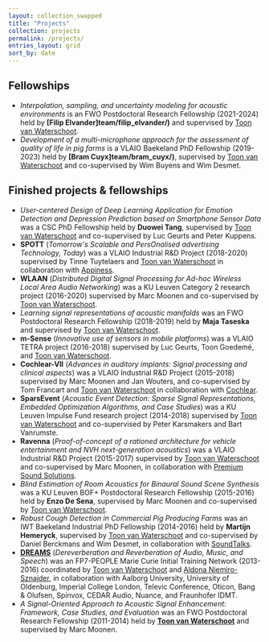 ```yaml
---
layout: collection_swapped
title: "Projects"
collection: projects
permalink: /projects/
entries_layout: grid
sort_by: date
---
```


## Fellowships
* *Interpolation, sampling, and uncertainty modeling for acoustic environments* is an FWO Postdoctoral Research Fellowship (2021-2024) held by **[Filip Elvander]team/filip_elvander/)** and supervised by [Toon van Waterschoot](team/toon_vanwaterschoot/).
* *Development of a multi-microphone approach for the assessment of quality of life in pig farms* is a VLAIO Baekeland PhD Fellowship (2019-2023) held by **[Bram Cuyx]team/bram_cuyx/)**, supervised by [Toon van Waterschoot](team/toon_vanwaterschoot/) and co-supervised by Wim Buyens and Wim Desmet.

## Finished projects & fellowships
* *User-centered Design of Deep Learning Application for Emotion Detection and Depression Prediction based on Smartphone Sensor Data* was a CSC PhD Fellowship held by **Duowei Tang**, supervised by [Toon van Waterschoot](team/toon_vanwaterschoot/) and co-supervised by Luc Geurts and Peter Kuppens.
* **SPOTT** (*Tomorrow's Scalable and PersOnalised advertising Technology, Today*) was a VLAIO Industrial R&D Project (2018-2020) supervised by Tinne Tuytelaers and [Toon van Waterschoot](team/toon_vanwaterschoot/) in collaboration with [Appiness](https://spott.ai).
* **WLAAN** (*Distributed Digital Signal Processing for Ad-hoc Wireless Local Area Audio Networking*) was a KU Leuven Category 2 research project (2016-2020) supervised by Marc Moonen and co-supervised by [Toon van Waterschoot](team/toon_vanwaterschoot/).
* *Learning signal representations of acoustic manifolds* was an FWO Postdoctoral Research Fellowship (2018-2019) held by **Maja Taseska** and supervised by [Toon van Waterschoot](team/toon_vanwaterschoot/).
* **m-Sense** (*Innovative use of sensors in mobile platforms*) was a VLAIO TETRA project (2016-2018) supervised by Luc Geurts, Toon Goedemé, and [Toon van Waterschoot](team/toon_vanwaterschoot/).
* **Cochlear-VII** (*Advances in auditory implants: Signal processing and clinical aspects*) was a VLAIO Industrial R&D Project (2015-2018) supervised by Marc Moonen and Jan Wouters, and co-supervised by Tom Francart and [Toon van Waterschoot](team/toon_vanwaterschoot/) in collaboration with [Cochlear](https://www.cochlear.com).
* **SparsEvent** (*Acoustic Event Detection: Sparse Signal Representations, Embedded Optimization Algorithms, and Case Studies*) was a KU Leuven Impulse Fund research project (2014-2018) supervised by [Toon van Waterschoot](team/toon_vanwaterschoot/) and co-supervised by Peter Karsmakers and Bart Vanrumste.
* **Ravenna** (*Proof-of-concept of a rationed architecture for vehicle entertainment and NVH next-generation acoustics*) was a VLAIO Industrial R&D Project (2015-2017) supervised by [Toon van Waterschoot](team/toon_vanwaterschoot/) and co-supervised by Marc Moonen, in collaboration with [Premium Sound Solutions](https://www.premiumsoundsolutions.com).
* *Blind Estimation of Room Acoustics for Binaural Sound Scene Synthesis* was a KU Leuven BOF+ Postdoctoral Research Fellowship (2015-2016) held by **Enzo De Sena**, supervised by Marc Moonen and co-supervised by [Toon van Waterschoot](team/toon_vanwaterschoot/).
* *Robust Cough Detection in Commercial Pig Producing Farms* was an IWT Baekeland Industrial PhD Fellowship (2014-2016) held by **Martijn Hemeryck**, supervised by [Toon van Waterschoot](team/toon_vanwaterschoot/) and co-supervised by Daniel Berckmans and Wim Desmet, in collaboration with [SoundTalks](https://www.soundtalks.com).
* **[DREAMS](https://www.dreams-itn.eu)** (*Dereverberation and Reverberation of Audio, Music, and Speech*) was an FP7-PEOPLE Marie Curie Initial Training Network (2013-2016) coordinated by [Toon van Waterschoot](team/toon_vanwaterschoot/) and [Aldona Niemiro-Sznajder](team/aldona_niemiro/), in collaboration with Aalborg University, University of Oldenburg, Imperial College London, Televic Conference, Oticon, Bang & Olufsen, Spinvox, CEDAR Audio, Nuance, and Fraunhofer IDMT.
* *A Signal-Oriented Approach to Acoustic Signal Enhancement: Framework, Case Studies, and Evaluation* was an FWO Postdoctoral Research Fellowship (2011-2014) held by **[Toon van Waterschoot](team/toon_vanwaterschoot/)** and supervised by Marc Moonen.
